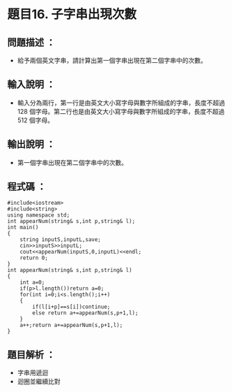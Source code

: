 # 題目16. 子字串出現次數
## 問題描述 ：

* 給予兩個英文字串，請計算出第一個字串出現在第二個字串中的次數。
## 輸入說明 ：

* 輸入分為兩行，第一行是由英文大小寫字母與數字所組成的字串，長度不超過 128 個字母。第二行也是由英文大小寫字母與數字所組成的字串，長度不超過 512 個字母。
## 輸出說明 ：

* 第一個字串出現在第二個字串中的次數。

## 程式碼 ：

    #include<iostream>  
    #include<string>  
    using namespace std;  
    int appearNum(string& s,int p,string& l);  
    int main()  
    {  
        string inputS,inputL,save;  
        cin>>inputS>>inputL;  
        cout<<appearNum(inputS,0,inputL)<<endl;  
        return 0;  
    }  
    int appearNum(string& s,int p,string& l) 
    {  
        int a=0;  
        if(p>l.length())return a=0;  
        for(int i=0;i<s.length();i++)  
        {  
            if(l[i+p]==s[i])continue;   
            else return a+=appearNum(s,p+1,l);   
        }  
        a++;return a+=appearNum(s,p+1,l);  
    }   
## 題目解析 ：
* 字串用遞迴  
* 迴圈並繼續比對
